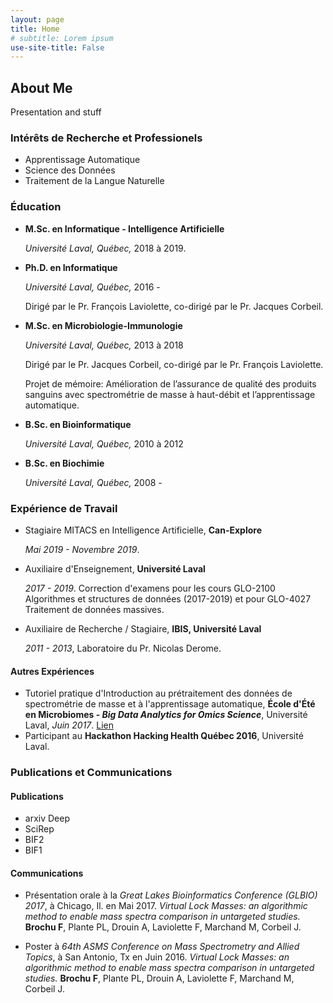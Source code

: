 ```yaml
---
layout: page
title: Home
# subtitle: Lorem ipsum
use-site-title: False
---
```


## About Me

Presentation and stuff

### Intérêts de Recherche et Professionels

- Apprentissage Automatique
- Science des Données
- Traitement de la Langue Naturelle

### Éducation

- **M.Sc. en Informatique - Intelligence Artificielle** 

    *Université Laval, Québec,* 2018 à 2019.
- **Ph.D. en Informatique** 
    
    *Université Laval, Québec,* 2016 - 
    
    Dirigé par le Pr. François Laviolette, co-dirigé par le Pr. Jacques Corbeil.
- **M.Sc. en Microbiologie-Immunologie** 
    
    *Université Laval, Québec,* 2013 à 2018
    
    Dirigé par le Pr. Jacques Corbeil, co-dirigé par le Pr. François Laviolette.
    
    Projet de mémoire: Amélioration de l’assurance de qualité des produits sanguins avec spectrométrie de masse à haut-débit et l’apprentissage automatique.
- **B.Sc. en Bioinformatique** 
    
    *Université Laval, Québec,* 2010 à 2012
- **B.Sc. en Biochimie** 
    
    *Université Laval, Québec,* 2008 -

### Expérience de Travail

 - Stagiaire MITACS en Intelligence Artificielle, **Can-Explore**
 
     *Mai 2019 - Novembre 2019*. 
     
 - Auxiliaire d'Enseignement, **Université Laval**
 
     *2017 - 2019*. Correction d'examens pour les cours GLO-2100 Algorithmes et structures de données (2017-2019) et pour GLO-4027 Traitement de données massives.
     
 - Auxiliaire de Recherche / Stagiaire, **IBIS, Université Laval**
 
     *2011 - 2013*, Laboratoire du Pr. Nicolas Derome.
     
#### Autres Expériences

- Tutoriel pratique d'Introduction au prétraitement des données de spectrométrie de masse et à l'apprentissage automatique, **École d'Été en Microbiomes - *Big Data Analytics for Omics Science***, Université Laval, *Juin 2017*. [Lien](https://bioinformaticsdotca.github.io/mss_2017)
- Participant au **Hackathon Hacking Health Québec 2016**, Université Laval.

### Publications et Communications

#### Publications

 - arxiv Deep
 - SciRep
 - BIF2
 - BIF1

#### Communications

- Présentation orale à la *Great Lakes Bioinformatics Conference (GLBIO) 2017*, à Chicago, Il. en Mai 2017. *Virtual Lock Masses: an algorithmic method to enable mass spectra comparison in untargeted studies.* **Brochu F**, Plante PL, Drouin A, Laviolette F, Marchand M, Corbeil J.

- Poster à *64th ASMS Conference on Mass Spectrometry and Allied Topics*, à San Antonio, Tx en Juin 2016. *Virtual Lock Masses: an algorithmic method to enable mass spectra comparison in untargeted studies.* **Brochu F**, Plante PL, Drouin A, Laviolette F, Marchand M, Corbeil J.
